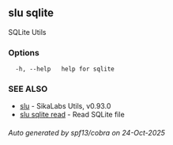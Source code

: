 ## slu sqlite

SQLite Utils

### Options

```
  -h, --help   help for sqlite
```

### SEE ALSO

* [slu](slu.md)	 - SikaLabs Utils, v0.93.0
* [slu sqlite read](slu_sqlite_read.md)	 - Read SQLite file

###### Auto generated by spf13/cobra on 24-Oct-2025
